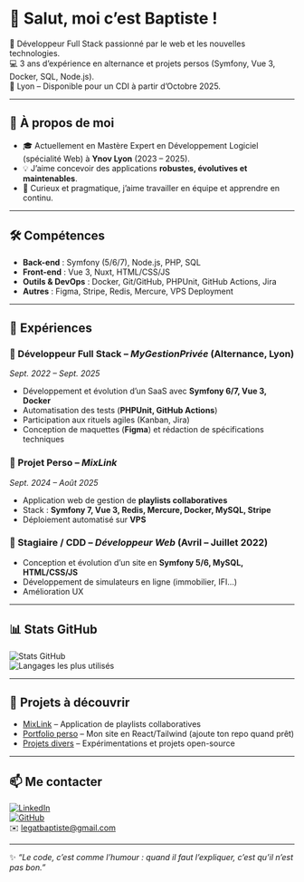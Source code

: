 # 👋 Salut, moi c’est Baptiste !

🎯 Développeur Full Stack passionné par le web et les nouvelles technologies.  
💻 3 ans d’expérience en alternance et projets persos (Symfony, Vue 3, Docker, SQL, Node.js).  
📍 Lyon – Disponible pour un CDI à partir d’Octobre 2025.  

---

## 🚀 À propos de moi
- 🎓 Actuellement en Mastère Expert en Développement Logiciel (spécialité Web) à **Ynov Lyon** (2023 – 2025).  
- 💡 J’aime concevoir des applications **robustes, évolutives et maintenables**.  
- 🤝 Curieux et pragmatique, j’aime travailler en équipe et apprendre en continu.  

---

## 🛠️ Compétences
- **Back-end** : Symfony (5/6/7), Node.js, PHP, SQL  
- **Front-end** : Vue 3, Nuxt, HTML/CSS/JS  
- **Outils & DevOps** : Docker, Git/GitHub, PHPUnit, GitHub Actions, Jira  
- **Autres** : Figma, Stripe, Redis, Mercure, VPS Deployment  

---

## 💼 Expériences
### 🔹 Développeur Full Stack – *MyGestionPrivée* (Alternance, Lyon)  
*Sept. 2022 – Sept. 2025*  
- Développement et évolution d’un SaaS avec **Symfony 6/7, Vue 3, Docker**  
- Automatisation des tests (**PHPUnit, GitHub Actions**)  
- Participation aux rituels agiles (Kanban, Jira)  
- Conception de maquettes (**Figma**) et rédaction de spécifications techniques  

### 🔹 Projet Perso – *MixLink*  
*Sept. 2024 – Août 2025*  
- Application web de gestion de **playlists collaboratives**  
- Stack : **Symfony 7, Vue 3, Redis, Mercure, Docker, MySQL, Stripe**  
- Déploiement automatisé sur **VPS**  

### 🔹 Stagiaire / CDD – *Développeur Web* (Avril – Juillet 2022)  
- Conception et évolution d’un site en **Symfony 5/6, MySQL, HTML/CSS/JS**  
- Développement de simulateurs en ligne (immobilier, IFI…)  
- Amélioration UX  

---

## 📊 Stats GitHub
![Stats GitHub](https://github-readme-stats.vercel.app/api?username=BaptisteLegat&show_icons=true&theme=tokyonight)  
![Langages les plus utilisés](https://github-readme-stats.vercel.app/api/top-langs/?username=BaptisteLegat&layout=compact&theme=tokyonight)

---

## 🌟 Projets à découvrir
- [MixLink](https://github.com/BaptisteLegat) – Application de playlists collaboratives  
- [Portfolio perso](https://github.com/BaptisteLegat) – Mon site en React/Tailwind (ajoute ton repo quand prêt)  
- [Projets divers](https://github.com/BaptisteLegat) – Expérimentations et projets open-source  

---

## 📫 Me contacter
[![LinkedIn](https://img.shields.io/badge/-LinkedIn-blue?logo=linkedin&logoColor=white)](https://www.linkedin.com/in/baptiste-legat-pro/)  
[![GitHub](https://img.shields.io/badge/-GitHub-181717?logo=github&logoColor=white)](https://github.com/BaptisteLegat)  
✉️ legatbaptiste@gmail.com  

---

✨ *“Le code, c’est comme l’humour : quand il faut l’expliquer, c’est qu’il n’est pas bon.”*  
